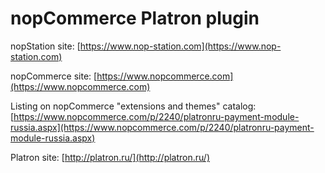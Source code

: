 nopCommerce Platron plugin
===========

nopStation site: [https://www.nop-station.com](https://www.nop-station.com)

nopCommerce site: [https://www.nopcommerce.com](https://www.nopcommerce.com)

Listing on nopCommerce "extensions and themes" catalog: [https://www.nopcommerce.com/p/2240/platronru-payment-module-russia.aspx](https://www.nopcommerce.com/p/2240/platronru-payment-module-russia.aspx)


Platron site: [http://platron.ru/](http://platron.ru/)
